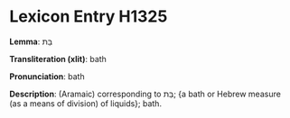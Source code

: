 # Lexicon Entry H1325

**Lemma**: בַּת

**Transliteration (xlit)**: bath

**Pronunciation**: bath

**Description**:
(Aramaic) corresponding to בַּת; {a bath or Hebrew measure (as a means of division) of liquids}; bath.
